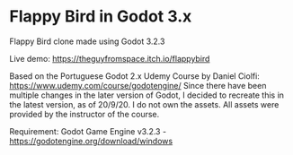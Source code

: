 # Flappy Bird in Godot 3.x

Flappy Bird clone made using Godot 3.2.3

Live demo: https://theguyfromspace.itch.io/flappybird

Based on the Portuguese Godot 2.x Udemy Course by Daniel Ciolfi: https://www.udemy.com/course/godotengine/
Since there have been multiple changes in the later version of Godot, I decided to recreate this in the latest version, as of 20/9/20.
I do not own the assets. All assets were provided by the instructor of the course.

Requirement:
Godot Game Engine v3.2.3 - https://godotengine.org/download/windows
